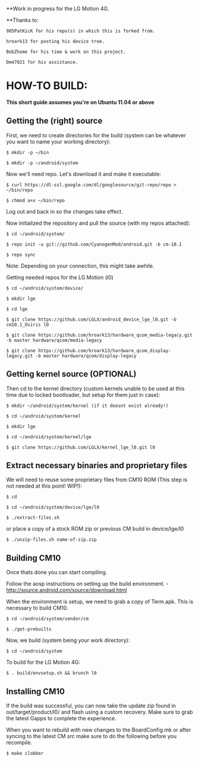 **Work in progress for the LG Motion 4G.

**Thanks to:
	
	985PatKicK for his repo(s) in which this is forked from.

    hroark13 for posting his device tree.

	BobZhome for his time & work on this project.

	Dm47021 for his assistance.



HOW-TO BUILD:
=============

**This short guide assumes you're on Ubuntu 11.04 or above**

Getting the (right) source
--------------------------

First, we need to create directories for the build (system can be whatever you want to name your working directory):

    $ mkdir -p ~/bin

    $ mkdir -p ~/android/system

Now we'll need repo. Let's download it and make it executable:

    $ curl https://dl-ssl.google.com/dl/googlesource/git-repo/repo > ~/bin/repo

    $ chmod a+x ~/bin/repo

Log out and back in so the changes take effect.

Now initialized the repository and pull the source (with my repos attached):

    $ cd ~/android/system/
    
    $ repo init -u git://github.com/CyanogenMod/android.git -b cm-10.1
    
    $ repo sync

Note: Depending on your connection, this might take awhile.

Getting needed repos for the LG Motion (l0)
	
	$ cd ~/android/system/device/

	$ mkdir lge

	$ cd lge

	$ git clone https://github.com/LGLX/android_device_lge_l0.git -b cm10.1_Osiris l0

	$ git clone https://github.com/hroark13/hardware_qcom_media-legacy.git -b master hardware/qcom/media-legacy

	$ git clone https://github.com/hroark13/hardware_qcom_display-legacy.git -b master hardware/qcom/display-legacy


Getting kernel source (OPTIONAL)
--------------------------------

Then cd to the kernel directory (custom kernels unable to be used at this time due to locked bootloader, but setup for them just in case):

	$ mkdir ~/android/system/kernel (if it doesnt exist already!)

	$ cd ~/android/system/kernel

	$ mkdir lge

	$ cd ~/android/system/kernel/lge

	$ git clone https://github.com/LGLX/kernel_lge_l0.git l0

Extract necessary binaries and proprietary files 
------------------------------------------------

We will need to reuse some proprietary files from CM10 ROM (This step is not needed at this point! WIP!):

    $ cd
    
    $ cd ~/android/system/device/lge/l0
    
    $ ./extract-files.sh

or place a copy of a stock ROM zip or previous CM build in device/lge/l0

	$ ./unzip-files.sh name-of-zip.zip

Building CM10
-------------
Once thats done you can start compiling.

Follow the aosp instructions on setting up the build environment. - http://source.android.com/source/download.html

When the environment is setup, we need to grab a copy of Term.apk. This is necessary to build CM10.

    $ cd ~/android/system/vendor/cm

    $ ./get-prebuilts

Now, we build (system being your work directory):

    $ cd ~/android/system

To build for the LG Motion 4G:
    
    $ . build/envsetup.sh && brunch l0


Installing CM10
---------------
If the build was successful, you can now take the update zip found in out/target/product/l0/ and flash using a custom recovery. Make sure to grab the latest Gapps to complete the experience.

When you want to rebuild with new changes to the BoardConfig.mk or after syncing to the latest CM src make sure to do the following before you recompile.

    $ make clobber



